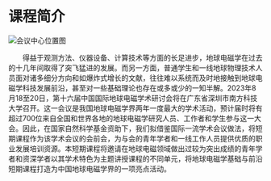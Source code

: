 # 课程简介

<html lang="en">
<head>
    <meta charset="UTF-8">
    <title>HTML插入图片</title>
</head>
<body>
    <img src="../路线图.jpg" alt="会议中心位置图">
</body>
</html>

<div style="text-indent:2em">
<p>得益于观测方法、仪器设备、计算技术等方面的长足进步，地球电磁学在过去的十几年间取得了突飞猛进的发展。而另一方面，普通学生和一线地球物理技术人员面对诸多细分方向和如爆炸式增长的文献，往往难以系统而及时地接触到地球电磁学科技发展前沿，甚至对一些基础理论也存在或多或少的一知半解。2023年8月18至20日，第十六届中国国际地球电磁学术研讨会将在广东省深圳市南方科技大学召开。这一会议是我国地球电磁学界两年一度最大的学术活动，预计届时将有超过700位来自全国和世界各地的地球电磁学研究人员、工作者和学生参与这一大会。因此，在国家自然科学基金资助下，我们拟借鉴国际一流学术会议做法，将短期课程作为该学术会议的会前会，为与会的青年学者和一线工作人员提供优质的职业发展培训资源。本短期课程将邀请在地球电磁领域做出过较为突出成绩的青年学者和资深学者以其学术特色为主题讲授课程的不同单元，将地球电磁学基础与前沿短期课程打造为中国地球电磁学界的一项亮点活动。</p>

</div>
